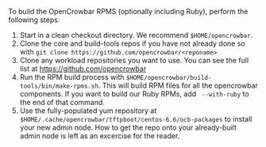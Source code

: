 To build the OpenCrowbar RPMS (optionally including Ruby), perform the
following steps:

1. Start in a clean checkout directory.  We recommend
   `$HOME/opencrowbar`.
2. Clone the core and build-tools repos if you have not already done
so with `git clone https://github.com/opencrowbar/<reponame>`
3. Clone any workload repositories you want to use.  You can see the
full list at https://github.com/opencrowbar
4. Run the RPM build process with
   `$HOME/opencrowbar/build-tools/bin/make-rpms.sh`.  This will build
   RPM files for all the opencrowbar components.  If you want to build
   our Ruby RPMs, add ` --with-ruby` to the end of that command.
5. Use the fully-populated yum repository at
   `$HOME/.cache/opencrowbar/tftpboot/centos-6.6/ocb-packages` to
   install your new admin node.  How to get the repo onto your
   already-built admin node is left as an excercise for the reader.
